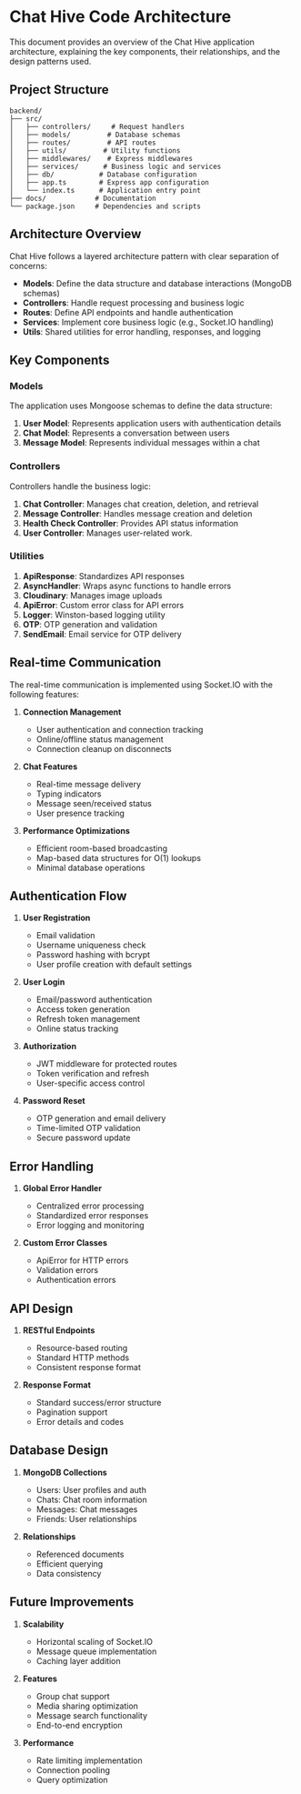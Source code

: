 # Chat Hive Code Architecture

This document provides an overview of the Chat Hive application architecture, explaining the key components, their relationships, and the design patterns used.

## Project Structure

```
backend/
├── src/
│   ├── controllers/     # Request handlers
│   ├── models/         # Database schemas
│   ├── routes/         # API routes
│   ├── utils/         # Utility functions
│   ├── middlewares/    # Express middlewares
│   ├── services/      # Business logic and services
│   ├── db/           # Database configuration
│   ├── app.ts        # Express app configuration
│   └── index.ts      # Application entry point
├── docs/            # Documentation
└── package.json     # Dependencies and scripts
```

## Architecture Overview

Chat Hive follows a layered architecture pattern with clear separation of concerns:

- **Models**: Define the data structure and database interactions (MongoDB schemas)
- **Controllers**: Handle request processing and business logic
- **Routes**: Define API endpoints and handle authentication
- **Services**: Implement core business logic (e.g., Socket.IO handling)
- **Utils**: Shared utilities for error handling, responses, and logging

## Key Components

### Models

The application uses Mongoose schemas to define the data structure:

1. **User Model**: Represents application users with authentication details
2. **Chat Model**: Represents a conversation between users
3. **Message Model**: Represents individual messages within a chat

### Controllers

Controllers handle the business logic:

1. **Chat Controller**: Manages chat creation, deletion, and retrieval
2. **Message Controller**: Handles message creation and deletion
3. **Health Check Controller**: Provides API status information
4. **User Controller**: Manages user-related work.

### Utilities

1. **ApiResponse**: Standardizes API responses
2. **AsyncHandler**: Wraps async functions to handle errors
3. **Cloudinary**: Manages image uploads
4. **ApiError**: Custom error class for API errors
5. **Logger**: Winston-based logging utility
6. **OTP**: OTP generation and validation
7. **SendEmail**: Email service for OTP delivery

## Real-time Communication

The real-time communication is implemented using Socket.IO with the following features:

1. **Connection Management**
   - User authentication and connection tracking
   - Online/offline status management
   - Connection cleanup on disconnects

2. **Chat Features**
   - Real-time message delivery
   - Typing indicators
   - Message seen/received status
   - User presence tracking

3. **Performance Optimizations**
   - Efficient room-based broadcasting
   - Map-based data structures for O(1) lookups
   - Minimal database operations

## Authentication Flow

1. **User Registration**
   - Email validation
   - Username uniqueness check
   - Password hashing with bcrypt
   - User profile creation with default settings

2. **User Login**
   - Email/password authentication
   - Access token generation
   - Refresh token management
   - Online status tracking

3. **Authorization**
   - JWT middleware for protected routes
   - Token verification and refresh
   - User-specific access control

4. **Password Reset**
   - OTP generation and email delivery
   - Time-limited OTP validation
   - Secure password update

## Error Handling

1. **Global Error Handler**
   - Centralized error processing
   - Standardized error responses
   - Error logging and monitoring

2. **Custom Error Classes**
   - ApiError for HTTP errors
   - Validation errors
   - Authentication errors

## API Design

1. **RESTful Endpoints**
   - Resource-based routing
   - Standard HTTP methods
   - Consistent response format

2. **Response Format**
   - Standard success/error structure
   - Pagination support
   - Error details and codes

## Database Design

1. **MongoDB Collections**
   - Users: User profiles and auth
   - Chats: Chat room information
   - Messages: Chat messages
   - Friends: User relationships

2. **Relationships**
   - Referenced documents
   - Efficient querying
   - Data consistency

## Future Improvements

1. **Scalability**
   - Horizontal scaling of Socket.IO
   - Message queue implementation
   - Caching layer addition

2. **Features**
   - Group chat support
   - Media sharing optimization
   - Message search functionality
   - End-to-end encryption

3. **Performance**
   - Rate limiting implementation
   - Connection pooling
   - Query optimization
